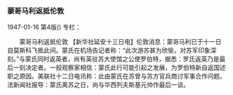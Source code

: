 ### 蒙哥马利返抵伦敦

1947-01-16
第4版()
专栏：

　　蒙哥马利返抵伦敦
    【新华社延安十三日电】伦敦消息：蒙哥马利已于十一日自莫斯科飞抵此间。蒙氏在机场告记者称：“此次游苏甚为欣愉，对苏军印象深刻。”与蒙氏同时返英者，尚有英驻苏大使馆之公使罗伯特，据悉：罗氏返英乃是最后一刻决定者。一般观察家相信：蒙氏此行可能引起之发展，为罗伯特新自返国述职之原因。美联社十二日电讯称：此由蒙氏在苏曾与苏方官兵商讨军事合作问题。法新闻社报导：蒙氏离苏之日，尚与华西列夫斯基元帅作最后一谈。
